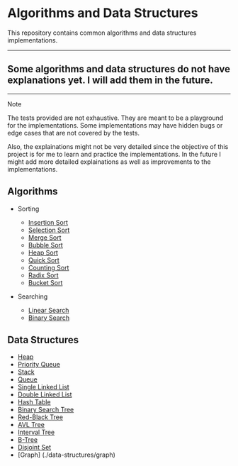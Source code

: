 # Algorithms and Data Structures

This repository contains common algorithms and data structures implementations.

---

## Some algorithms and data structures do not have explanations yet. I will add them in the future.

---

> [!NOTE]
> The tests provided are not exhaustive. They are meant to be a playground for the implementations.
> Some implementations may have hidden bugs or edge cases that are not covered by the tests.
>
> Also, the explainations might not be very detailed since the objective of this project
> is for me to learn and practice the implementations. In the future I might add more detailed
> explainations as well as improvements to the implementations.

## Algorithms

- Sorting
    - [Insertion Sort](./algorithms/sort/insertion_sort)
    - [Selection Sort](./algorithms/sort/selection_sort)
    - [Merge Sort](./algorithms/sort/merge_sort)
    - [Bubble Sort](./algorithms/sort/bubble_sort)
    - [Heap Sort](./algorithms/sort/heap_sort)
    - [Quick Sort](./algorithms/sort/quick_sort)
    - [Counting Sort](./algorithms/sort/counting_sort)
    - [Radix Sort](./algorithms/sort/radix_sort)
    - [Bucket Sort](./algorithms/sort/bucket_sort)

- Searching
    - [Linear Search](./algorithms/search/linear_search)
    - [Binary Search](./algorithms/search/binary_search)

## Data Structures

- [Heap](./data-structures/heap)
- [Priority Queue](./data-structures/priority_queue)
- [Stack](./data-structures/stack)
- [Queue](./data-structures/queue)
- [Single Linked List](./data-structures/single_linked_list)
- [Double Linked List](./data-structures/double_linked_list)
- [Hash Table](./data-structures/hash_table)
- [Binary Search Tree](./data-structures/binary_search_tree)
- [Red-Black Tree](./data-structures/rb_tree)
- [AVL Tree](./data-structures/avl_tree)
- [Interval Tree](./data-structures/interval_tree)
- [B-Tree](./data-structures/b_tree)
- [Disjoint Set](./data-structures/disjoint_set)
- [Graph] (./data-structures/graph)

